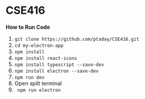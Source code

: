 # CSE416

**How to Run Code**

1. `git clone https://github.com/ptaday/CSE416.git`
2. `cd my-electron-app`
3. `npm install`
4. `npm install react-icons`
5. `npm install typescript --save-dev`
6. `npm install electron --save-dev`
7. `npm run dev`
8. Open spilt terminal
9. ` npm run electron`
